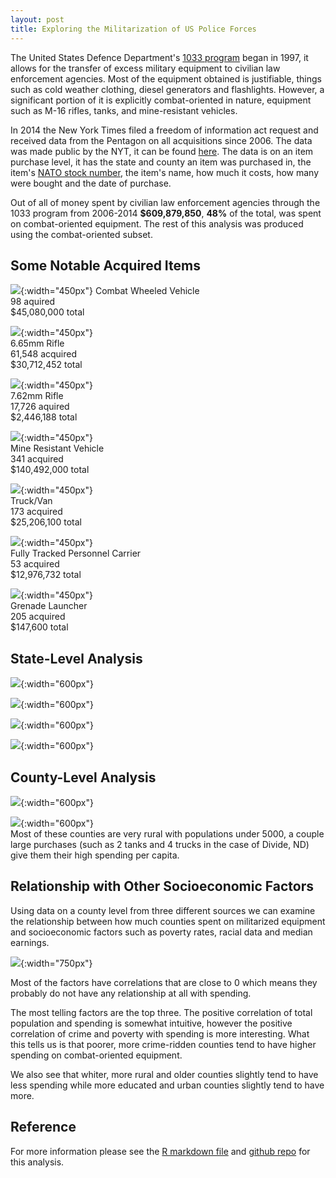 ```yaml
---
layout: post
title: Exploring the Militarization of US Police Forces
---
```


The United States Defence Department's [1033 program](https://en.wikipedia.org/wiki/1033_program) began in 1997, it allows for the transfer of excess military equipment to civilian law enforcement agencies. Most of the equipment obtained is justifiable, things such as cold weather clothing, diesel generators and flashlights. However, a significant portion of it is explicitly combat-oriented in nature, equipment such as M-16 rifles, tanks, and mine-resistant vehicles.  

In 2014 the New York Times filed a freedom of information act request and received data from the Pentagon on all acquisitions since 2006. The data was made public by the NYT, it can be found [here](https://github.com/TheUpshot/Military-Surplus-Gear). The data is on an item purchase level, it has the state and county an item was purchased in, the item's [NATO stock number](https://en.wikipedia.org/wiki/NATO_Stock_Number), the item's name, how much it costs, how many were bought and the date of purchase.

Out of all of money spent by civilian law enforcement agencies through the 1033 program from 2006-2014 **$609,879,850**, **48%** of the total, was spent on combat-oriented equipment. The rest of this analysis was produced using the combat-oriented subset. 

## Some Notable Acquired Items 

![](https://raw.githubusercontent.com/vcolano/vcolano.github.io/master/_posts/policeMilitarySurplus/images/onlyCompleteCombatWheeledVehicle.jpg){:width="450px"}
Combat Wheeled Vehicle  
98 aquired  
$45,080,000 total  
  
![](https://raw.githubusercontent.com/vcolano/vcolano.github.io/master/_posts/policeMilitarySurplus/images/rifle556.jpg){:width="450px"}  
6.65mm Rifle  
61,548 acquired  
$30,712,452 total     
   
![](https://raw.githubusercontent.com/vcolano/vcolano.github.io/master/_posts/policeMilitarySurplus/images/rifle762.jpg){:width="450px"}   
7.62mm Rifle  
17,726 aquired  
$2,446,188 total  
  
![](https://raw.githubusercontent.com/vcolano/vcolano.github.io/master/_posts/policeMilitarySurplus/images/mineResistantVehicle.jpg){:width="450px"}  
Mine Resistant Vehicle  
341 acquired  
$140,492,000 total  
   
![](https://raw.githubusercontent.com/vcolano/vcolano.github.io/master/_posts/policeMilitarySurplus/images/truckVan.jpg){:width="450px"}  
Truck/Van  
173 acquired  
$25,206,100 total  
  
![](https://raw.githubusercontent.com/vcolano/vcolano.github.io/master/_posts/policeMilitarySurplus/images/carrierPersonnelFullTracked.jpg){:width="450px"}  
Fully Tracked Personnel Carrier  
53 acquired  
$12,976,732 total  

![](https://raw.githubusercontent.com/vcolano/vcolano.github.io/master/_posts/policeMilitarySurplus/images/grenadeLauncher.jpg){:width="450px"}  
Grenade Launcher  
205 acquired  
$147,600 total     

 
## State-Level Analysis

![](https://raw.githubusercontent.com/vcolano/vcolano.github.io/master/_posts/policeMilitarySurplus/images/topStateSpenders.png){:width="600px"}

![](https://raw.githubusercontent.com/vcolano/vcolano.github.io/master/_posts/policeMilitarySurplus/images/topStateSpendersPerCapita.png){:width="600px"}

![](https://raw.githubusercontent.com/vcolano/vcolano.github.io/master/_posts/policeMilitarySurplus/images/topStateSpendersMap.png){:width="600px"}

![](https://raw.githubusercontent.com/vcolano/vcolano.github.io/master/_posts/policeMilitarySurplus/images/topStateSpendersPerCapitaMap.png){:width="600px"}  

## County-Level Analysis

![](https://raw.githubusercontent.com/vcolano/vcolano.github.io/master/_posts/policeMilitarySurplus/images/topCountySpenders.png){:width="600px"}

![](https://raw.githubusercontent.com/vcolano/vcolano.github.io/master/_posts/policeMilitarySurplus/images/topCountySpendersPerCapita.png){:width="600px"}  
Most of these counties are very rural with populations under 5000, a couple large purchases (such as 2 tanks and 4 trucks in the case of Divide, ND) give them their high spending per capita.

## Relationship with Other Socioeconomic Factors

Using data on a county level from three different sources we can examine the relationship between how much counties spent on militarized equipment and socioeconomic factors such as poverty rates, racial data and median earnings.

![](https://raw.githubusercontent.com/vcolano/vcolano.github.io/master/_posts/policeMilitarySurplus/images/correlationSpendingLevelPlot.png){:width="750px"}

Most of the factors have correlations that are close to 0 which means they probably do not have any relationship at all with spending.

The most telling factors are the top three. The positive correlation of total population and spending is somewhat intuitive, however the positive correlation of crime and poverty with spending is more interesting. What this tells us is that poorer, more crime-ridden counties tend to have higher spending on combat-oriented equipment.

We also see that whiter, more rural and older counties slightly tend to have less spending while more educated and urban counties slightly tend to have more.  

## Reference

For more information please see the [R markdown file](https://raw.githubusercontent.com/vcolano/policeMilitarySurplus/exploratoryAnalysis.html) and [github repo](https://github.com/vcolano/policeMilitarySurplus) for this analysis.

